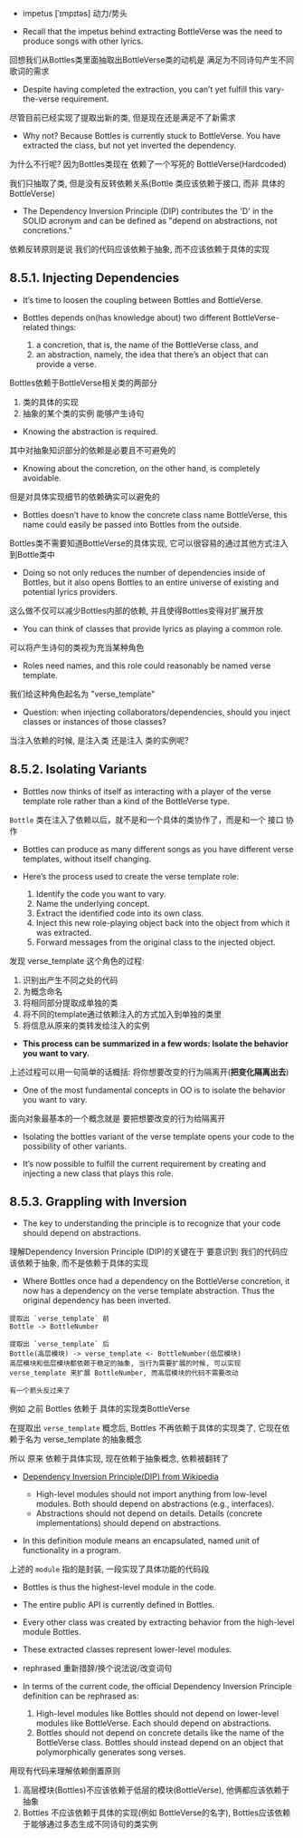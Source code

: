 + impetus [ˈɪmpɪtəs]  动力/势头

+ Recall that the impetus behind extracting BottleVerse was the need to produce songs with other lyrics.

回想我们从Bottles类里面抽取出BottleVerse类的动机是 满足为不同诗句产生不同歌词的需求

+ Despite having completed the extraction, you can’t yet fulfill this vary-the-verse requirement.

尽管目前已经实现了提取出新的类, 但是现在还是满足不了新需求

+ Why not? Because Bottles is currently stuck to BottleVerse. You have extracted the class, but not yet inverted the dependency.

为什么不行呢? 因为Bottles类现在 依赖了一个写死的 BottleVerse(Hardcoded)

我们只抽取了类, 但是没有反转依赖关系(Bottle 类应该依赖于接口, 而非 具体的 BottleVerse)

+ The Dependency Inversion Principle (DIP) contributes the 'D' in the SOLID acronym and can be defined as "depend on abstractions, not concretions."

依赖反转原则是说 我们的代码应该依赖于抽象, 而不应该依赖于具体的实现

## 8.5.1. Injecting Dependencies

+ It’s time to loosen the coupling between Bottles and BottleVerse.

+ Bottles depends on(has knowledge about) two different BottleVerse-related things:
    1. a concretion, that is, the name of the BottleVerse class, and
    2. an abstraction, namely, the idea that there’s an object that can provide a verse.

Bottles依赖于BottleVerse相关类的两部分

1. 类的具体的实现
2. 抽象的某个类的实例 能够产生诗句

+ Knowing the abstraction is required.

其中对抽象知识部分的依赖是必要且不可避免的

+ Knowing about the concretion, on the other hand, is completely avoidable.

但是对具体实现细节的依赖确实可以避免的

+ Bottles doesn’t have to know the concrete class name BottleVerse, this name could easily be passed into Bottles from the outside.

Bottles类不需要知道BottleVerse的具体实现, 它可以很容易的通过其他方式注入到Bottle类中

+ Doing so not only reduces the number of dependencies inside of Bottles, but it also opens Bottles to an entire universe of existing and potential lyrics providers.

这么做不仅可以减少Bottles内部的依赖, 并且使得Bottles变得对扩展开放

+ You can think of classes that provide lyrics as playing a common role.

可以将产生诗句的类视为充当某种角色

+ Roles need names, and this role could reasonably be named verse template.

我们给这种角色起名为 "verse_template"

+ Question: when injecting collaborators/dependencies, should you inject classes or instances of those classes?

当注入依赖的时候, 是注入类 还是注入 类的实例呢?

## 8.5.2. Isolating Variants

+ Bottles now thinks of itself as interacting with a player of the verse template role rather than a kind of the BottleVerse type.

`Bottle` 类在注入了依赖以后，就不是和一个具体的类协作了，而是和一个 接口 协作

+ Bottles can produce as many different songs as you have different verse templates, without itself changing.

+ Here’s the process used to create the verse template role:
    1. Identify the code you want to vary.
    2. Name the underlying concept.
    3. Extract the identified code into its own class.
    4. Inject this new role-playing object back into the object from which it was extracted.
    5. Forward messages from the original class to the injected object.

发现 verse_template 这个角色的过程:
1. 识别出产生不同之处的代码
2. 为概念命名
3. 将相同部分提取成单独的类
4. 将不同的template通过依赖注入的方式加入到单独的类里
5. 将信息从原来的类转发给注入的实例

+ **This process can be summarized in a few words: Isolate the behavior you want to vary.**

上述过程可以用一句简单的话概括: 将你想要改变的行为隔离开(**把变化隔离出去**)

+ One of the most fundamental concepts in OO is to isolate the behavior you want to vary.

面向对象最基本的一个概念就是 要把想要改变的行为给隔离开

+ Isolating the bottles variant of the verse template opens your code to the possibility of other variants.

+ It’s now possible to fulfill the current requirement by creating and injecting a new class that plays this role.

## 8.5.3. Grappling with Inversion

+ The key to understanding the principle is to recognize that your code should depend on abstractions.

理解Dependency Inversion Principle (DIP)的关键在于 要意识到 我们的代码应该依赖于抽象, 而不是依赖于具体的实现

+ Where Bottles once had a dependency on the BottleVerse concretion, it now has a dependency on the verse template abstraction. Thus the original dependency has been inverted.
```
提取出 `verse_template` 前
Bottle -> BottleNumber

提取出 `verse_template` 后
Bottle(高层模块) -> verse_template <- BottleNumber(低层模块)
高层模块和低层模块都依赖于稳定的抽象, 当行为需要扩展的时候, 可以实现 verse_template 来扩展 BottleNumber, 而高层模块的代码不需要改动

有一个箭头反过来了
```

例如 之前 Bottles 依赖于 具体的实现类BottleVerse

在提取出 `verse_template` 概念后, Bottles 不再依赖于具体的实现类了, 它现在依赖于名为 verse_template 的抽象概念

所以 原来 依赖于具体实现, 现在依赖于抽象概念, 依赖被翻转了

+ [Dependency Inversion Principle(DIP) from Wikipedia](https://en.wikipedia.org/wiki/Dependency_inversion_principle)
    + High-level modules should not import anything from low-level modules. Both should depend on abstractions (e.g., interfaces).
    + Abstractions should not depend on details. Details (concrete implementations) should depend on abstractions.

+ In this definition module means an encapsulated, named unit of functionality in a program.

上述的 `module` 指的是封装, 一段实现了具体功能的代码段

+ Bottles is thus the highest-level module in the code.
+ The entire public API is currently defined in Bottles.
+ Every other class was created by extracting behavior from the high-level module Bottles.
+ These extracted classes represent lower-level modules.

+ rephrased 重新措辞/换个说法说/改变词句

+ In terms of the current code, the official Dependency Inversion Principle definition can be rephrased as:
    1. High-level modules like Bottles should not depend on lower-level modules like BottleVerse. Each should depend on abstractions.
    2. Bottles should not depend on concrete details like the name of the BottleVerse class. Bottles should instead depend on an object that polymorphically generates song verses.

用现有代码来理解依赖倒置原则

1. 高层模块(Bottles)不应该依赖于低层的模块(BottleVerse), 他俩都应该依赖于抽象
2. Bottles 不应该依赖于具体的实现(例如 BottleVerse的名字), Bottles应该依赖于能够通过多态生成不同诗句的类实例

